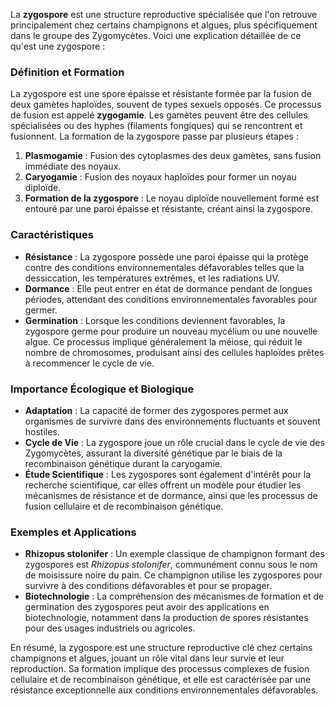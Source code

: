 La **zygospore** est une structure reproductive spécialisée que l'on retrouve principalement chez certains champignons et algues, plus spécifiquement dans le groupe des Zygomycètes. Voici une explication détaillée de ce qu'est une zygospore :

### Définition et Formation

La zygospore est une spore épaisse et résistante formée par la fusion de deux gamètes haploïdes, souvent de types sexuels opposés. Ce processus de fusion est appelé **zygogamie**. Les gamètes peuvent être des cellules spécialisées ou des hyphes (filaments fongiques) qui se rencontrent et fusionnent. La formation de la zygospore passe par plusieurs étapes :

1. **Plasmogamie** : Fusion des cytoplasmes des deux gamètes, sans fusion immédiate des noyaux.
2. **Caryogamie** : Fusion des noyaux haploïdes pour former un noyau diploïde.
3. **Formation de la zygospore** : Le noyau diploïde nouvellement formé est entouré par une paroi épaisse et résistante, créant ainsi la zygospore.

### Caractéristiques

- **Résistance** : La zygospore possède une paroi épaisse qui la protège contre des conditions environnementales défavorables telles que la dessiccation, les températures extrêmes, et les radiations UV.
- **Dormance** : Elle peut entrer en état de dormance pendant de longues périodes, attendant des conditions environnementales favorables pour germer.
- **Germination** : Lorsque les conditions deviennent favorables, la zygospore germe pour produire un nouveau mycélium ou une nouvelle algue. Ce processus implique généralement la méiose, qui réduit le nombre de chromosomes, produisant ainsi des cellules haploïdes prêtes à recommencer le cycle de vie.

### Importance Écologique et Biologique

- **Adaptation** : La capacité de former des zygospores permet aux organismes de survivre dans des environnements fluctuants et souvent hostiles.
- **Cycle de Vie** : La zygospore joue un rôle crucial dans le cycle de vie des Zygomycètes, assurant la diversité génétique par le biais de la recombinaison génétique durant la caryogamie.
- **Étude Scientifique** : Les zygospores sont également d'intérêt pour la recherche scientifique, car elles offrent un modèle pour étudier les mécanismes de résistance et de dormance, ainsi que les processus de fusion cellulaire et de recombinaison génétique.

### Exemples et Applications

- **Rhizopus stolonifer** : Un exemple classique de champignon formant des zygospores est *Rhizopus stolonifer*, communément connu sous le nom de moisissure noire du pain. Ce champignon utilise les zygospores pour survivre à des conditions défavorables et pour se propager.
- **Biotechnologie** : La compréhension des mécanismes de formation et de germination des zygospores peut avoir des applications en biotechnologie, notamment dans la production de spores résistantes pour des usages industriels ou agricoles.

En résumé, la zygospore est une structure reproductive clé chez certains champignons et algues, jouant un rôle vital dans leur survie et leur reproduction. Sa formation implique des processus complexes de fusion cellulaire et de recombinaison génétique, et elle est caractérisée par une résistance exceptionnelle aux conditions environnementales défavorables.